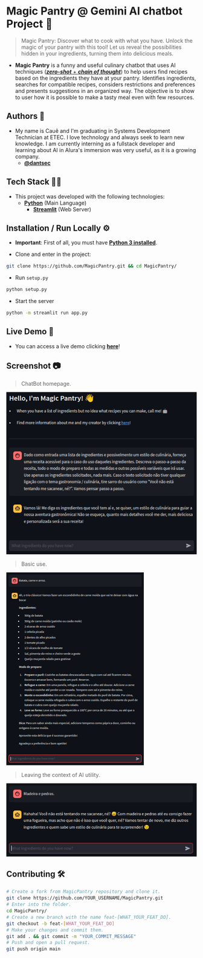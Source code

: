 # Magic Pantry @ Gemini AI chatbot Project 🤖

> Magic Pantry: Discover what to cook with what you have. Unlock the magic of your pantry with this tool! Let us reveal the possibilities hidden in your ingredients, turning them into delicious meals.

- **Magic Pantry** is a funny and useful culinary chatbot that uses AI techniques ([**_zero-shot_** + **_chain of thought_**](https://www.promptingguide.ai/techniques/cot.en#zero-shot-cot-prompting)) to help users find recipes based on the ingredients they have at your pantry. Identifies ingredients, searches for compatible recipes, considers restrictions and preferences and presents suggestions in an organized way. The objective is to show to user how it is possible to make a tasty meal even with few resources.

## Authors 👥

- My name is Cauê and I'm graduating in Systems Development Technician at ETEC. I love technology and always seek to learn new knowledge. I am currently interning as a fullstack developer and learning about AI in Alura's immersion was very useful, as it is a growing company.
  - [**@dantsec**](https://www.github.com/dantsec)

## Tech Stack 🧑‍💻

- This project was developed with the following technologies:
  - [**Python**](https://www.python.org/) (Main Language)
    - [**Streamlit**](https://streamlit.io/) (Web Server)

## Installation / Run Locally ⚙️

- **Important**: First of all, you must have [**Python 3 installed**](https://www.python.org/).

- Clone and enter in the project:
```bash
git clone https://github.com/MagicPantry.git && cd MagicPantry/
```

- Run `setup.py`
```bash
python setup.py
```

- Start the server
```bash
python -m streamlit run app.py
```

## Live Demo 🔎

- You can access a live demo clicking [**here**](https://magic-pantry.streamlit.app/)!

## Screenshot 📷

> ChatBot homepage.

![homepage](./docs/screenshots/homepage.png)

> Basic use.

![basics](./docs/screenshots/basics.png)

> Leaving the context of AI utility.

![offtopic](./docs/screenshots/offtopic.png)

## Contributing 🛠️

```bash
# Create a fork from MagicPantry repository and clone it.
git clone https://github.com/YOUR_USERNAME/MagicPantry.git
# Enter into the folder.
cd MagicPantry/
# Create a new branch with the name feat-[WHAT_YOUR_FEAT_DO].
git checkout -b feat-[WHAT_YOUR_FEAT_DO]
# Make your changes and commit them.
git add . && git commit -m "YOUR_COMMIT_MESSAGE"
# Push and open a pull request.
git push origin main
```
